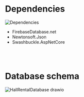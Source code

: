 # Dependencies
![Dependencies](https://github.com/CSharpTeoMan911/HallRentalSystem/assets/87245086/1bd7c426-72a0-4db0-b547-3d946d0edf3e)
* FirebaseDatabase.net
* Newtonsoft.Json
* Swashbuckle.AspNetCore

<br/>
<br/>

# Database schema
![HallRentalDatabase drawio](https://github.com/CSharpTeoMan911/HallRentalSystem/assets/87245086/54de5b9a-fb29-42a1-9e75-e4352ccf60ae)
